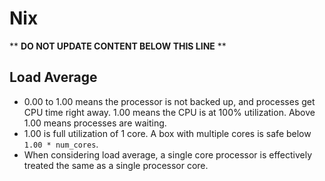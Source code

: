Nix
===

** **DO NOT UPDATE CONTENT BELOW THIS LINE** **

Load Average
------------

* 0.00 to 1.00 means the processor is not backed up, and processes get CPU time right away. 1.00 means the CPU is at 100% utilization. Above 1.00 means processes are waiting.
* 1.00 is full utilization of 1 core. A box with multiple cores is safe below `1.00 * num_cores`.
* When considering load average, a single core processor is effectively treated the same as a single processor core.

